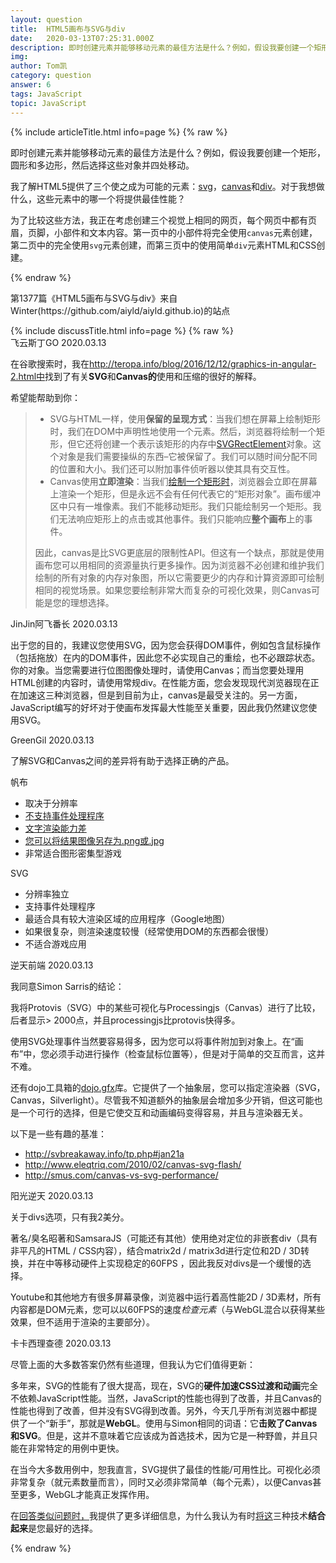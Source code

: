 ```yaml
---
layout: question
title:  HTML5画布与SVG与div
date:   2020-03-13T07:25:31.000Z
description: 即时创建元素并能够移动元素的最佳方法是什么？例如，假设我要创建一个矩形，圆形和多边形，然后选择这些对象并四处移动。我了解HTML5提供了三个使之成为可...
img: 
author: Tom凯
category: question
answer: 6
tags: JavaScript
topic: JavaScript
---
```

<div class="article-root">
  <div class="article">
    {% include articleTitle.html info=page %}
    {% raw %}
    <div class="article-content"><p><font style="vertical-align: inherit;"><font style="vertical-align: inherit;">即时创建元素并能够移动元素的最佳方法是什么？</font><font style="vertical-align: inherit;">例如，假设我要创建一个矩形，圆形和多边形，然后选择这些对象并四处移动。</font></font></p>

<p><font style="vertical-align: inherit;"><font style="vertical-align: inherit;">我了解HTML5提供了三个使之成为可能的元素：</font></font><a href="http://www.w3.org/TR/2014/REC-html5-20141028/embedded-content-0.html#svg" rel="noreferrer"><font style="vertical-align: inherit;"><font style="vertical-align: inherit;">svg</font></font></a><font style="vertical-align: inherit;"><font style="vertical-align: inherit;">，</font></font><a href="http://www.w3.org/TR/2014/REC-html5-20141028/scripting-1.html#the-canvas-element" rel="noreferrer"><font style="vertical-align: inherit;"><font style="vertical-align: inherit;">canvas</font></font></a><font style="vertical-align: inherit;"><font style="vertical-align: inherit;">和</font></font><a href="http://www.w3.org/TR/2014/REC-html5-20141028/grouping-content.html#the-div-element" rel="noreferrer"><font style="vertical-align: inherit;"><font style="vertical-align: inherit;">div</font></font></a><font style="vertical-align: inherit;"><font style="vertical-align: inherit;">。</font><font style="vertical-align: inherit;">对于我想做什么，这些元素中的哪一个将提供最佳性能？</font></font></p>

<p><font style="vertical-align: inherit;"><font style="vertical-align: inherit;">为了比较这些方法，我正在考虑创建三个视觉上相同的网页，每个网页中都有页眉，页脚，小部件和文本内容。</font><font style="vertical-align: inherit;">第一页中的小部件将完全使用</font></font><code>canvas</code><font style="vertical-align: inherit;"><font style="vertical-align: inherit;">元素</font><font style="vertical-align: inherit;">创建</font><font style="vertical-align: inherit;">，第二页中的完全使用</font></font><code>svg</code><font style="vertical-align: inherit;"><font style="vertical-align: inherit;">元素创建，而第三页中的使用简单</font></font><code>div</code><font style="vertical-align: inherit;"><font style="vertical-align: inherit;">元素HTML和CSS创建。</font></font></p></div>
    {% endraw %}
  </div>
  <p class="winter_mark">第1377篇《HTML5画布与SVG与div》来自Winter(https://github.com/aiyld/aiyld.github.io)的站点</p>
  <div class="discuss-wrapper">
    {% include discussTitle.html info=page %}
    {% raw %}
    <div class="discuss-item">
        <div class="discuss-parent">
          <div class="discuss-meta">
            <span class="discuss-user">飞云斯丁GO</span>
            <span class="discuss-time">2020.03.13</span>
          </div>
          <div class="discuss-comment"><p><font style="vertical-align: inherit;"><font style="vertical-align: inherit;">在谷歌搜索时，我</font><font style="vertical-align: inherit;">在</font><a href="http://teropa.info/blog/2016/12/12/graphics-in-angular-2.html" rel="nofollow noreferrer"><font style="vertical-align: inherit;">http://teropa.info/blog/2016/12/12/graphics-in-angular-2.html中</font></a><font style="vertical-align: inherit;">找到了有关</font></font><strong><font style="vertical-align: inherit;"><font style="vertical-align: inherit;">SVG</font></font></strong><font style="vertical-align: inherit;"><font style="vertical-align: inherit;">和</font></font><strong><font style="vertical-align: inherit;"><font style="vertical-align: inherit;">Canvas的</font></font></strong><font style="vertical-align: inherit;"><font style="vertical-align: inherit;">使用和压缩的很好的解释</font><font style="vertical-align: inherit;">。</font></font><a href="http://teropa.info/blog/2016/12/12/graphics-in-angular-2.html" rel="nofollow noreferrer"><font style="vertical-align: inherit;"></font></a></p>

<p><font style="vertical-align: inherit;"><font style="vertical-align: inherit;">希望能帮助到你：</font></font></p>

<blockquote>
  <ul>
  <li><font style="vertical-align: inherit;"><font style="vertical-align: inherit;">SVG与HTML一样，使用</font></font><strong><font style="vertical-align: inherit;"><font style="vertical-align: inherit;">保留的呈现方式</font></font></strong><font style="vertical-align: inherit;"><font style="vertical-align: inherit;">：当我们想在屏幕上绘制矩形时，我们在DOM中声明性地使用一个元素。</font><font style="vertical-align: inherit;">然后，浏览器将绘制一个矩形，但它还将创建一个</font><font style="vertical-align: inherit;">表示该矩形</font><font style="vertical-align: inherit;">的内存中</font></font><a href="https://developer.mozilla.org/en-US/docs/Web/API/SVGRectElement" rel="nofollow noreferrer"><font style="vertical-align: inherit;"><font style="vertical-align: inherit;">SVGRectElement</font></font></a><font style="vertical-align: inherit;"><font style="vertical-align: inherit;">对象。</font><font style="vertical-align: inherit;">这个对象是我们需要操纵的东西–它被保留了。</font><font style="vertical-align: inherit;">我们可以随时间分配不同的位置和大小。</font><font style="vertical-align: inherit;">我们还可以附加事件侦听器以使其具有交互性。</font></font></li>
  <li><font style="vertical-align: inherit;"><font style="vertical-align: inherit;">Canvas使用</font></font><strong><font style="vertical-align: inherit;"><font style="vertical-align: inherit;">立即渲染</font></font></strong><font style="vertical-align: inherit;"><font style="vertical-align: inherit;">：当我们</font></font><a href="https://developer.mozilla.org/en-US/docs/Web/API/Canvas_API/Tutorial/Drawing_shapes#Drawing_rectangles" rel="nofollow noreferrer"><font style="vertical-align: inherit;"><font style="vertical-align: inherit;">绘制一个矩形时</font></font></a><font style="vertical-align: inherit;"><font style="vertical-align: inherit;">，浏览器会立即在屏幕上渲染一个矩形，但是永远不会有任何代表它的“矩形对象”。</font><font style="vertical-align: inherit;">画布缓冲区中只有一堆像素。</font><font style="vertical-align: inherit;">我们不能移动矩形。</font><font style="vertical-align: inherit;">我们只能绘制另一个矩形。</font><font style="vertical-align: inherit;">我们无法响应矩形上的点击或其他事件。</font><font style="vertical-align: inherit;">我们只能响应</font></font><strong><font style="vertical-align: inherit;"><font style="vertical-align: inherit;">整个画布</font></font></strong><font style="vertical-align: inherit;"><font style="vertical-align: inherit;">上的事件</font><font style="vertical-align: inherit;">。</font></font></li>
  </ul>
  
  <p><font style="vertical-align: inherit;"><font style="vertical-align: inherit;">因此，canvas是比SVG更底层的限制性API。</font><font style="vertical-align: inherit;">但这有一个缺点，那就是使用画布您可以用相同的资源量执行更多操作。</font><font style="vertical-align: inherit;">因为浏览器不必创建和维护我们绘制的所有对象的内存对象图，所以它需要更少的内存和计算资源即可绘制相同的视觉场景。</font><font style="vertical-align: inherit;">如果您要绘制非常大而复杂的可视化效果，则Canvas可能是您的理想选择。</font></font></p>
</blockquote></div>
        </div></div><div class="discuss-item">
        <div class="discuss-parent">
          <div class="discuss-meta">
            <span class="discuss-user">JinJin阿飞番长</span>
            <span class="discuss-time">2020.03.13</span>
          </div>
          <div class="discuss-comment"><p><font style="vertical-align: inherit;"><font style="vertical-align: inherit;">出于您的目的，我建议您使用SVG，因为您会获得DOM事件，例如包含鼠标操作（包括拖放）在内的DOM事件，因此您不必实现自己的重绘，也不必跟踪状态。你的对象。</font><font style="vertical-align: inherit;">当您需要进行位图图像处理时，请使用Canvas；而当您要处理用HTML创建的内容时，请使用常规div。</font><font style="vertical-align: inherit;">在性能方面，您会发现现代浏览器现在正在加速这三种浏览器，但是到目前为止，canvas是最受关注的。</font><font style="vertical-align: inherit;">另一方面，JavaScript编写的好坏对于使画布发挥最大性能至关重要，因此我仍然建议您使用SVG。</font></font></p></div>
        </div></div><div class="discuss-item">
        <div class="discuss-parent">
          <div class="discuss-meta">
            <span class="discuss-user">GreenGil</span>
            <span class="discuss-time">2020.03.13</span>
          </div>
          <div class="discuss-comment"><p><font style="vertical-align: inherit;"><font style="vertical-align: inherit;">了解SVG和Canvas之间的差异将有助于选择正确的产品。</font></font></p>

<p><font style="vertical-align: inherit;"><font style="vertical-align: inherit;">帆布</font></font></p>

<ul>
<li><font style="vertical-align: inherit;"><font style="vertical-align: inherit;">取决于分辨率 </font></font></li>
<li><a href="https://stackoverflow.com/questions/9880279/how-do-i-add-a-simple-onclick-event-handler-to-a-canvas-element"><font style="vertical-align: inherit;"><font style="vertical-align: inherit;">不支持事件处理程序</font></font></a></li>
<li><a href="https://stackoverflow.com/questions/3697615/how-can-i-write-text-on-a-html5-canvas-element"><font style="vertical-align: inherit;"><font style="vertical-align: inherit;">文字渲染能力差</font></font></a></li>
<li><a href="https://stackoverflow.com/questions/923885/capture-html-canvas-as-gif-jpg-png-pdf"><font style="vertical-align: inherit;"><font style="vertical-align: inherit;">您可以将结果图像另存为.png或.jpg</font></font></a></li>
<li><font style="vertical-align: inherit;"><font style="vertical-align: inherit;">非常适合图形密集型游戏</font></font></li>
</ul>

<p><font style="vertical-align: inherit;"><font style="vertical-align: inherit;">SVG</font></font></p>

<ul>
<li><font style="vertical-align: inherit;"><font style="vertical-align: inherit;">分辨率独立</font></font></li>
<li><font style="vertical-align: inherit;"><font style="vertical-align: inherit;">支持事件处理程序</font></font></li>
<li><font style="vertical-align: inherit;"><font style="vertical-align: inherit;">最适合具有较大渲染区域的应用程序（Google地图）</font></font></li>
<li><font style="vertical-align: inherit;"><font style="vertical-align: inherit;">如果很复杂，则渲染速度较慢（经常使用DOM的东西都会很慢）</font></font></li>
<li><font style="vertical-align: inherit;"><font style="vertical-align: inherit;">不适合游戏应用</font></font></li>
</ul></div>
        </div></div><div class="discuss-item">
        <div class="discuss-parent">
          <div class="discuss-meta">
            <span class="discuss-user">逆天前端</span>
            <span class="discuss-time">2020.03.13</span>
          </div>
          <div class="discuss-comment"><p><font style="vertical-align: inherit;"><font style="vertical-align: inherit;">我同意Simon Sarris的结论：</font></font></p>

<p><font style="vertical-align: inherit;"><font style="vertical-align: inherit;">我将Protovis（SVG）中的某些可视化与Processingjs（Canvas）进行了比较，后者显示&gt; 2000点，并且processingjs比protovis快得多。 </font></font></p>

<p><font style="vertical-align: inherit;"><font style="vertical-align: inherit;">使用SVG处理事件当然要容易得多，因为您可以将事件附加到对象上。</font><font style="vertical-align: inherit;">在“画布”中，您必须手动进行操作（检查鼠标位置等），但是对于简单的交互而言，这并不难。</font></font></p>

<p><font style="vertical-align: inherit;"><font style="vertical-align: inherit;">还有</font><font style="vertical-align: inherit;">dojo工具箱</font><font style="vertical-align: inherit;">的</font></font><a href="http://dojotoolkit.org/reference-guide/dojox/gfx.html" rel="noreferrer"><font style="vertical-align: inherit;"><font style="vertical-align: inherit;">dojo.gfx</font></font></a><font style="vertical-align: inherit;"><font style="vertical-align: inherit;">库。</font><font style="vertical-align: inherit;">它提供了一个抽象层，您可以指定渲染器（SVG，Canvas，Silverlight）。</font><font style="vertical-align: inherit;">尽管我不知道额外的抽象层会增加多少开销，但这可能也是一个可行的选择，但是它使交互和动画编码变得容易，并且与渲染器无关。</font></font></p>

<p><font style="vertical-align: inherit;"><font style="vertical-align: inherit;">以下是一些有趣的基准：</font></font></p>

<ul>
<li><a href="http://svbreakaway.info/tp.php#jan21a" rel="noreferrer"><font style="vertical-align: inherit;"><font style="vertical-align: inherit;">http://svbreakaway.info/tp.php#jan21a</font></font></a></li>
<li><a href="http://www.eleqtriq.com/2010/02/canvas-svg-flash/" rel="noreferrer"><font style="vertical-align: inherit;"><font style="vertical-align: inherit;">http://www.eleqtriq.com/2010/02/canvas-svg-flash/</font></font></a></li>
<li><a href="http://smus.com/canvas-vs-svg-performance/" rel="noreferrer"><font style="vertical-align: inherit;"><font style="vertical-align: inherit;">http://smus.com/canvas-vs-svg-performance/</font></font></a></li>
</ul></div>
        </div></div><div class="discuss-item">
        <div class="discuss-parent">
          <div class="discuss-meta">
            <span class="discuss-user">阳光逆天</span>
            <span class="discuss-time">2020.03.13</span>
          </div>
          <div class="discuss-comment"><p><font style="vertical-align: inherit;"><font style="vertical-align: inherit;">关于divs选项，只有我2美分。</font></font></p>

<p><font style="vertical-align: inherit;"><font style="vertical-align: inherit;">著名/臭名昭著和SamsaraJS（可能还有其他）使用绝对定位的非嵌套div（具有非平凡的HTML / CSS内容），结合matrix2d / matrix3d进行定位和2D / 3D转换，并在中等移动硬件上实现稳定的60FPS ，因此我反对divs是一个缓慢的选择。</font></font></p>

<p><font style="vertical-align: inherit;"><font style="vertical-align: inherit;">Youtube和其他地方有很多屏幕录像，浏览器中运行着高性能2D / 3D素材，所有内容都是DOM元素，您可以</font><font style="vertical-align: inherit;">以60FPS的速度</font></font><em><font style="vertical-align: inherit;"><font style="vertical-align: inherit;">检查元素</font></font></em><font style="vertical-align: inherit;"><font style="vertical-align: inherit;">（与WebGL混合以获得某些效果，但不适用于渲染的主要部分）。</font></font></p></div>
        </div></div><div class="discuss-item">
        <div class="discuss-parent">
          <div class="discuss-meta">
            <span class="discuss-user">卡卡西理查德</span>
            <span class="discuss-time">2020.03.13</span>
          </div>
          <div class="discuss-comment"><p><font style="vertical-align: inherit;"><font style="vertical-align: inherit;">尽管上面的大多数答案仍然有些道理，但我认为它们值得更新：</font></font></p>

<p><font style="vertical-align: inherit;"><font style="vertical-align: inherit;">多年来，SVG的性能有了很大提高，现在，SVG的</font></font><strong><font style="vertical-align: inherit;"><font style="vertical-align: inherit;">硬件加速CSS过渡和动画</font></font></strong><font style="vertical-align: inherit;"><font style="vertical-align: inherit;">完全不依赖JavaScript性能。</font><font style="vertical-align: inherit;">当然，JavaScript的性能也得到了改善，并且Canvas的性能也得到了改善，但并没有SVG得到改善。</font><font style="vertical-align: inherit;">另外，今天几乎所有浏览器中都提供了一个“新手”，那就是</font></font><strong><font style="vertical-align: inherit;"><font style="vertical-align: inherit;">WebGL</font></font></strong><font style="vertical-align: inherit;"><font style="vertical-align: inherit;">。</font><font style="vertical-align: inherit;">使用与Simon相同的词语：它</font></font><strong><font style="vertical-align: inherit;"><font style="vertical-align: inherit;">击败了Canvas和SVG</font></font></strong><font style="vertical-align: inherit;"><font style="vertical-align: inherit;">。</font><font style="vertical-align: inherit;">但是，这并不意味着它应该成为首选技术，因为它是一种野兽，并且只能在非常特定的用例中更快。</font></font></p>

<p><font style="vertical-align: inherit;"><font style="vertical-align: inherit;">在当今大多数用例中，恕我直言，SVG提供了最佳的性能/可用性比。</font><font style="vertical-align: inherit;">可视化必须非常复杂（就元素数量而言），同时又必须非常简单（每个元素），以便Canvas甚至更多，WebGL才能真正发挥作用。</font></font></p>

<p><font style="vertical-align: inherit;"><font style="vertical-align: inherit;">在</font></font><a href="https://stackoverflow.com/a/49709860/351836"><font style="vertical-align: inherit;"><font style="vertical-align: inherit;">回答类似问题时，</font></font></a><font style="vertical-align: inherit;"><font style="vertical-align: inherit;">我提供了更多详细信息，为什么我认为</font><font style="vertical-align: inherit;">有时</font><a href="https://stackoverflow.com/a/49709860/351836"><font style="vertical-align: inherit;">将这</font></a><font style="vertical-align: inherit;">三种技术</font></font><strong><font style="vertical-align: inherit;"><font style="vertical-align: inherit;">结合起来</font></font></strong><font style="vertical-align: inherit;"><font style="vertical-align: inherit;">是您最好的选择。</font></font></p></div>
        </div></div>
    {% endraw %}
  </div>
<div>
